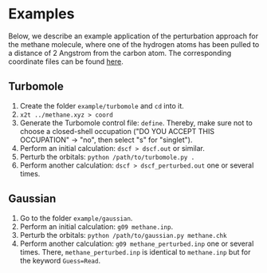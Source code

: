 # Examples

Below, we describe an example application of the perturbation approach for the methane molecule, where one of the hydrogen atoms has been pulled to a distance of 2 Angstrom from the carbon atom.
The corresponding coordinate files can be found [here](methane.xyz).

## Turbomole

1. Create the folder `example/turbomole` and `cd` into it.
2. `x2t ../methane.xyz > coord`
3. Generate the Turbomole control file: `define`. Thereby, make sure not to choose a closed-shell occupation ("DO YOU ACCEPT THIS OCCUPATION" -> "no", then select "s" for "singlet").
4. Perform an initial calculation: `dscf > dscf.out` or similar.
5. Perturb the orbitals: `python /path/to/turbomole.py .`
6. Perform another calculation: `dscf > dscf_perturbed.out` one or several times.

## Gaussian

1. Go to the folder `example/gaussian`.
4. Perform an initial calculation: `g09 methane.inp`.
5. Perturb the orbitals: `python /path/to/gaussian.py methane.chk`
6. Perform another calculation: `g09 methane_perturbed.inp` one or several times. There, `methane_perturbed.inp` is identical to `methane.inp` but for the keyword `Guess=Read`.
